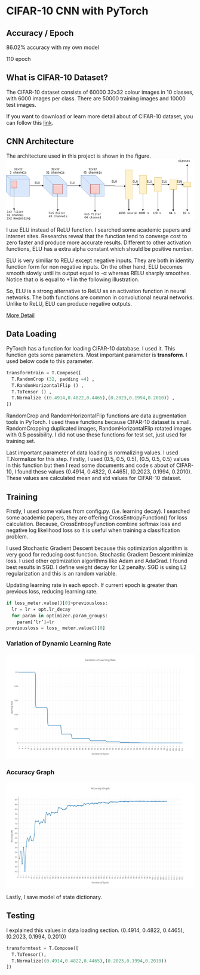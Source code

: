 # CIFAR-10 CNN with PyTorch

## Accuracy / Epoch
86.02% accuracy with my own model

110 epoch

## What is CIFAR-10 Dataset?
The CIFAR-10 dataset consists of 60000 32x32 colour images in 10 classes, with 6000 images per class. There are 50000 training images and 10000 test images. 

If you want to download or learn more detail about of CIFAR-10 dataset, you can follow this [link](http://github.com).

## CNN Architecture
The architecture used in this project is shown in the figure.
![CNN Architecture](/images/cnn_new.png)

I use ELU instead of ReLU function. I searched some academic papers and internet sites. Researchs reveal that the function tend to converge cost to zero faster and produce more accurate results. Different to other activation functions, ELU has a extra alpha constant which should be positive number. 

ELU is very similiar to RELU except negative inputs. They are both in identity function form for non negative inputs. On the other hand, ELU becomes smooth slowly until its output equal to -α whereas RELU sharply smoothes. Notice that α is equal to +1 in the following illustration. 

So, ELU is a strong alternative to ReLU as an activation function in neural networks. The both functions are common in convolutional neural networks. Unlike to ReLU, ELU can produce negative outputs.

[More Detail](https://sefiks.com/2018/01/02/elu-as-a-neural-networks-activation-function/)

## Data Loading
PyTorch has a function for loading CIFAR-10 database. I used it. This function gets some parameters. Most important parameter is **transform**. I used below code to this parameter.

```python
transformtrain = T.Compose([
  T.RandomCrop (32, padding =4) ,
  T.RandomHorizontalFlip () ,
  T.ToTensor () ,
  T.Normalize ((0.4914,0.4822,0.4465),(0.2023,0.1994,0.2010)) ,
])
```


RandomCrop and RandomHorizontalFlip functions are data augmentation tools in PyTorch. I used these functions because CIFAR-10 dataset is small. RandomCropping duplicated images, RandomHorizontalFlip rotated images with 0.5 possibility. I did not use these functions for test set, just used for training set.

Last important parameter of data loading is normalizing values. I used T.Normalize for this step. Firstly, I used (0.5, 0.5, 0.5), (0.5, 0.5, 0.5) values in this function but then I read some documents and code s about of CIFAR-10, I found these values (0.4914, 0.4822, 0.4465), (0.2023, 0.1994, 0.2010). These values are calculated mean and std values for CIFAR-10 dataset.

## Training
Firstly, I used some values from config.py. (i.e. learning decay). I searched some academic papers, they are offering CrossEntropyFunction() for loss calculation. Because, CrossEntropyFunction combine softmax loss and negative log likelihood loss so it is useful when training a classification problem. 

I used Stochastic Gradient Descent because this optimization algorithm is very good for reducing cost function. Stochastic Gradient Descent minimize loss. I used other optimization algorithms like Adam and AdaGrad. I found best results in SGD. I define weight decay for L2 penalty. SGD is using L2 regularization and this is an random variable.

Updating learning rate in each epoch. If current epoch is greater than previous loss, reducing learning rate.

```python
if loss_meter.value()[0]>previousloss:
  lr = lr ∗ opt.lr_decay
  for param in optimizer.param_groups:
    param[’lr’]=lr
previousloss = loss_ meter.value()[0]
```

### Variation of Dynamic Learning Rate

![Variation of dynamic learning rate](/images/learning_rate_graph.png)

### Accuracy Graph

![Variation of dynamic learning rate](/images/accuracy_graph.png)

Lastly, I save model of state dictionary.

## Testing

I explained this values in data loading section. (0.4914, 0.4822, 0.4465), (0.2023, 0.1994, 0.2010)

```python
transformtest = T.Compose([
  T.ToTensor(),
  T.Normalize((0.4914,0.4822,0.4465),(0.2023,0.1994,0.2010))
])
```

